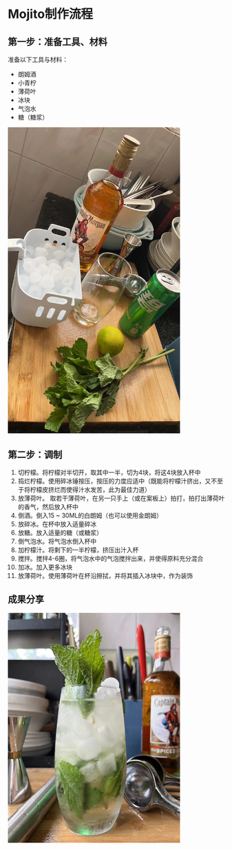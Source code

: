 # Mojito制作流程

## 第一步：准备工具、材料

准备以下工具与材料：

- 朗姆酒
- 小青柠
- 薄荷叶
- 冰块
- 气泡水
- 糖（糖浆）


<img src="./images/mojito-prepare.jpg" width="400">

## 第二步：调制

1. 切柠檬。将柠檬对半切开，取其中一半，切为4块，将这4块放入杯中
2. 捣烂柠檬。使用碎冰锤按压，按压的力度应适中（既能将柠檬汁挤出，又不至于将柠檬皮挤烂而使得汁水发苦，此为最佳力道）
3. 放薄荷叶。 取若干薄荷叶，在另一只手上（或在案板上）拍打，拍打出薄荷叶的香气，然后放入杯中
4. 倒酒。倒入15 ~ 30ML的白朗姆（也可以使用金朗姆）
5. 放碎冰。在杯中放入适量碎冰
6. 放糖。放入适量的糖（或糖浆）
7. 倒气泡水。将气泡水倒入杯中
8. 加柠檬汁。将剩下的一半柠檬，挤压出汁入杯
9. 搅拌。搅拌4-6圈，将气泡水中的气泡搅拌出来，并使得原料充分混合
10. 加冰。加入更多冰块
11. 放薄荷叶。使用薄荷叶在杯沿擦拭，并将其插入冰块中，作为装饰


## 成果分享


<img src="./images/mojito-done.jpg" width="400">